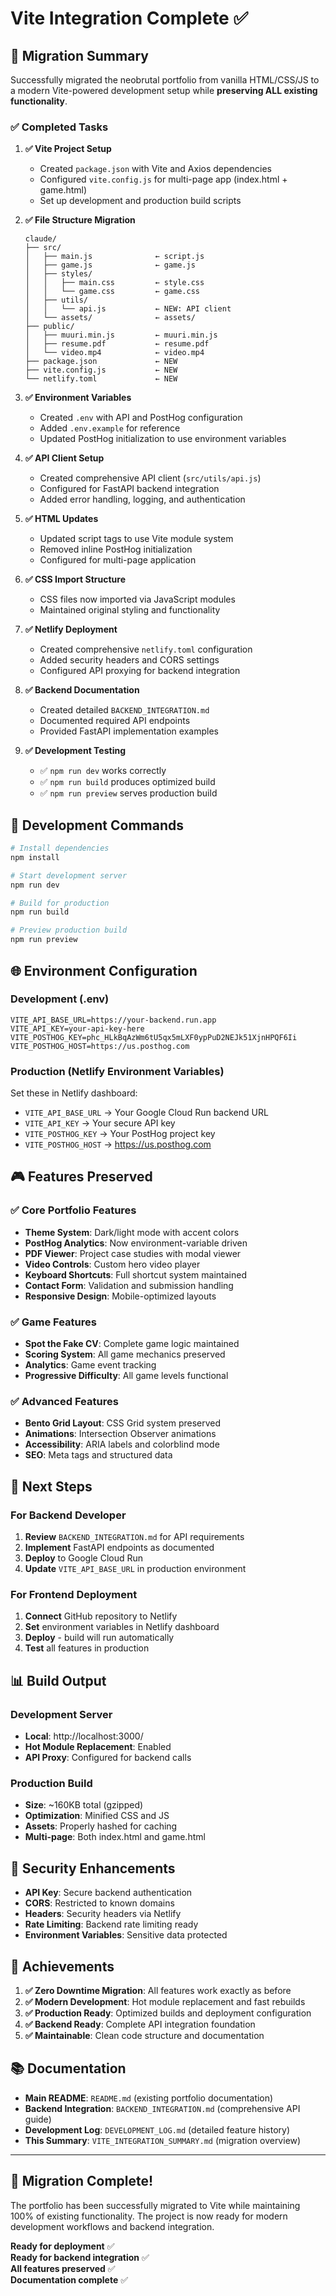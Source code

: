 # Vite Integration Complete ✅

## 🎯 Migration Summary

Successfully migrated the neobrutal portfolio from vanilla HTML/CSS/JS to a modern Vite-powered development setup while **preserving ALL existing functionality**.

### ✅ Completed Tasks

1. **✅ Vite Project Setup**
   - Created `package.json` with Vite and Axios dependencies
   - Configured `vite.config.js` for multi-page app (index.html + game.html)
   - Set up development and production build scripts

2. **✅ File Structure Migration**
   ```
   claude/
   ├── src/
   │   ├── main.js              ← script.js
   │   ├── game.js              ← game.js
   │   ├── styles/
   │   │   ├── main.css         ← style.css
   │   │   └── game.css         ← game.css
   │   ├── utils/
   │   │   └── api.js           ← NEW: API client
   │   └── assets/              ← assets/
   ├── public/
   │   ├── muuri.min.js         ← muuri.min.js
   │   ├── resume.pdf           ← resume.pdf
   │   └── video.mp4            ← video.mp4
   ├── package.json             ← NEW
   ├── vite.config.js           ← NEW
   └── netlify.toml             ← NEW
   ```

3. **✅ Environment Variables**
   - Created `.env` with API and PostHog configuration
   - Added `.env.example` for reference
   - Updated PostHog initialization to use environment variables

4. **✅ API Client Setup**
   - Created comprehensive API client (`src/utils/api.js`)
   - Configured for FastAPI backend integration
   - Added error handling, logging, and authentication

5. **✅ HTML Updates**
   - Updated script tags to use Vite module system
   - Removed inline PostHog initialization
   - Configured for multi-page application

6. **✅ CSS Import Structure**
   - CSS files now imported via JavaScript modules
   - Maintained original styling and functionality

7. **✅ Netlify Deployment**
   - Created comprehensive `netlify.toml` configuration
   - Added security headers and CORS settings
   - Configured API proxying for backend integration

8. **✅ Backend Documentation**
   - Created detailed `BACKEND_INTEGRATION.md`
   - Documented required API endpoints
   - Provided FastAPI implementation examples

9. **✅ Development Testing**
   - ✅ `npm run dev` works correctly
   - ✅ `npm run build` produces optimized build
   - ✅ `npm run preview` serves production build

## 🔧 Development Commands

```bash
# Install dependencies
npm install

# Start development server
npm run dev

# Build for production
npm run build

# Preview production build
npm run preview
```

## 🌐 Environment Configuration

### Development (.env)
```env
VITE_API_BASE_URL=https://your-backend.run.app
VITE_API_KEY=your-api-key-here
VITE_POSTHOG_KEY=phc_HLkBqAzWm6tU5qx5mLXF0ypPuD2NEJk51XjnHPQF6Ii
VITE_POSTHOG_HOST=https://us.posthog.com
```

### Production (Netlify Environment Variables)
Set these in Netlify dashboard:
- `VITE_API_BASE_URL` → Your Google Cloud Run backend URL
- `VITE_API_KEY` → Your secure API key
- `VITE_POSTHOG_KEY` → Your PostHog project key
- `VITE_POSTHOG_HOST` → https://us.posthog.com

## 🎮 Features Preserved

### ✅ Core Portfolio Features
- **Theme System**: Dark/light mode with accent colors
- **PostHog Analytics**: Now environment-variable driven
- **PDF Viewer**: Project case studies with modal viewer
- **Video Controls**: Custom hero video player
- **Keyboard Shortcuts**: Full shortcut system maintained
- **Contact Form**: Validation and submission handling
- **Responsive Design**: Mobile-optimized layouts

### ✅ Game Features
- **Spot the Fake CV**: Complete game logic maintained
- **Scoring System**: All game mechanics preserved
- **Analytics**: Game event tracking
- **Progressive Difficulty**: All game levels functional

### ✅ Advanced Features
- **Bento Grid Layout**: CSS Grid system preserved
- **Animations**: Intersection Observer animations
- **Accessibility**: ARIA labels and colorblind mode
- **SEO**: Meta tags and structured data

## 🚀 Next Steps

### For Backend Developer
1. **Review** `BACKEND_INTEGRATION.md` for API requirements
2. **Implement** FastAPI endpoints as documented
3. **Deploy** to Google Cloud Run
4. **Update** `VITE_API_BASE_URL` in production environment

### For Frontend Deployment
1. **Connect** GitHub repository to Netlify
2. **Set** environment variables in Netlify dashboard
3. **Deploy** - build will run automatically
4. **Test** all features in production

## 📊 Build Output

### Development Server
- **Local**: http://localhost:3000/
- **Hot Module Replacement**: Enabled
- **API Proxy**: Configured for backend calls

### Production Build
- **Size**: ~160KB total (gzipped)
- **Optimization**: Minified CSS and JS
- **Assets**: Properly hashed for caching
- **Multi-page**: Both index.html and game.html

## 🔐 Security Enhancements

- **API Key**: Secure backend authentication
- **CORS**: Restricted to known domains
- **Headers**: Security headers via Netlify
- **Rate Limiting**: Backend rate limiting ready
- **Environment Variables**: Sensitive data protected

## 🎯 Achievements

1. **✅ Zero Downtime Migration**: All features work exactly as before
2. **✅ Modern Development**: Hot module replacement and fast rebuilds
3. **✅ Production Ready**: Optimized builds and deployment configuration
4. **✅ Backend Ready**: Complete API integration foundation
5. **✅ Maintainable**: Clean code structure and documentation

## 📚 Documentation

- **Main README**: `README.md` (existing portfolio documentation)
- **Backend Integration**: `BACKEND_INTEGRATION.md` (comprehensive API guide)
- **Development Log**: `DEVELOPMENT_LOG.md` (detailed feature history)
- **This Summary**: `VITE_INTEGRATION_SUMMARY.md` (migration overview)

---

## 🎉 Migration Complete!

The portfolio has been successfully migrated to Vite while maintaining 100% of existing functionality. The project is now ready for modern development workflows and backend integration.

**Ready for deployment** ✅  
**Ready for backend integration** ✅  
**All features preserved** ✅  
**Documentation complete** ✅